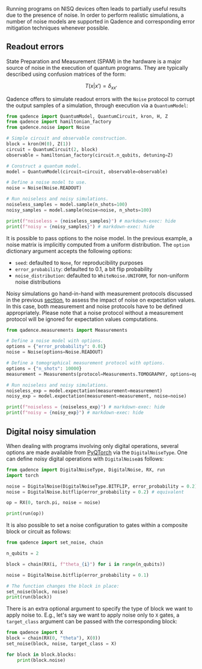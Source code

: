 Running programs on NISQ devices often leads to partially useful results due to the presence of noise.
In order to perform realistic simulations, a number of noise models are supported in Qadence and
corresponding error mitigation techniques whenever possible.

## Readout errors

State Preparation and Measurement (SPAM) in the hardware is a major source of noise in the execution of
quantum programs. They are typically described using confusion matrices of the form:

$$
T(x|x')=\delta_{xx'}
$$


Qadence offers to simulate readout errors with the `Noise` protocol to corrupt the output
samples of a simulation, through execution via a `QuantumModel`:

```python exec="on" source="material-block" session="noise" result="json"
from qadence import QuantumModel, QuantumCircuit, kron, H, Z
from qadence import hamiltonian_factory
from qadence.noise import Noise

# Simple circuit and observable construction.
block = kron(H(0), Z(1))
circuit = QuantumCircuit(2, block)
observable = hamiltonian_factory(circuit.n_qubits, detuning=Z)

# Construct a quantum model.
model = QuantumModel(circuit=circuit, observable=observable)

# Define a noise model to use.
noise = Noise(Noise.READOUT)

# Run noiseless and noisy simulations.
noiseless_samples = model.sample(n_shots=100)
noisy_samples = model.sample(noise=noise, n_shots=100)

print(f"noiseless = {noiseless_samples}") # markdown-exec: hide
print(f"noisy = {noisy_samples}") # markdown-exec: hide
```

It is possible to pass options to the noise model. In the previous example, a noise matrix is implicitly computed from a
uniform distribution. The `option` dictionary argument accepts the following options:

- `seed`: defaulted to `None`, for reproducibility purposes
- `error_probability`: defaulted to 0.1, a bit flip probability
- `noise_distribution`: defaulted to `WhiteNoise.UNIFORM`, for non-uniform noise distributions

Noisy simulations go hand-in-hand with measurement protocols discussed in the previous [section](measurements.md), to assess the impact of noise on expectation values. In this case, both measurement and noise protocols have to be defined appropriately. Please note that a noise protocol without a measurement protocol will be ignored for expectation values computations.


```python exec="on" source="material-block" session="noise" result="json"
from qadence.measurements import Measurements

# Define a noise model with options.
options = {"error_probability": 0.01}
noise = Noise(options=Noise.READOUT)

# Define a tomographical measurement protocol with options.
options = {"n_shots": 10000}
measurement = Measurements(protocol=Measurements.TOMOGRAPHY, options=options)

# Run noiseless and noisy simulations.
noiseless_exp = model.expectation(measurement=measurement)
noisy_exp = model.expectation(measurement=measurement, noise=noise)

print(f"noiseless = {noiseless_exp}") # markdown-exec: hide
print(f"noisy = {noisy_exp}") # markdown-exec: hide
```

## Digital noisy simulation

When dealing with programs involving only digital operations, several options are made available from [PyQTorch](https://pasqal-io.github.io/pyqtorch/latest/noise/) via the `DigitalNoiseType`. One can define noisy digital operations with `DigitalNoise`as follows:

```python exec="on" source="material-block" session="noise" result="json"
from qadence import DigitalNoiseType, DigitalNoise, RX, run
import torch

noise = DigitalNoise(DigitalNoiseType.BITFLIP, error_probability = 0.2)
noise = DigitalNoise.bitflip(error_probability = 0.2) # equivalent

op = RX(0, torch.pi, noise = noise)

print(run(op))
```

It is also possible to set a noise configuration to gates within a composite block or circuit as follows:

```python exec="on" source="material-block" session="noise" result="json"
from qadence import set_noise, chain

n_qubits = 2

block = chain(RX(i, f"theta_{i}") for i in range(n_qubits))

noise = DigitalNoise.bitflip(error_probability = 0.1)

# The function changes the block in place:
set_noise(block, noise)
print(run(block))
```

There is an extra optional argument to specify the type of block we want to apply noise to. E.g., let's say we want to apply noise only to `X` gates, a `target_class` argument can be passed with the corresponding block:

```python exec="on" source="material-block" session="noise" result="json"
from qadence import X
block = chain(RX(0, "theta"), X(0))
set_noise(block, noise, target_class = X)

for block in block.blocks:
    print(block.noise)
```
